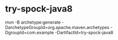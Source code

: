 # try-spock-java8

mvn -B archetype:generate -DarchetypeGroupId=org.apache.maven.archetypes -DgroupId=com.example -DartifactId=try-spock-java8

